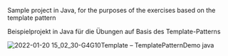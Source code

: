 
Sample project in Java, for the purposes of the exercises based on the template pattern

Beispielprojekt in Java für die Übungen auf Basis des Template-Patterns


![2022-01-20 15_02_30-G4G10Template – TemplatePatternDemo java](https://user-images.githubusercontent.com/55690923/150353360-6d0434d6-916c-4c92-b9b4-184127d3649d.png)

